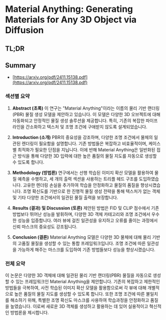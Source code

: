 # Material Anything: Generating Materials for Any 3D Object via Diffusion
## TL;DR
## Summary
- [https://arxiv.org/pdf/2411.15138.pdf](https://arxiv.org/pdf/2411.15138.pdf)

### 섹션별 요약

1. **Abstract (초록)**
   이 연구는 "Material Anything"이라는 이름의 물리 기반 랜더링(PBR) 물질 생성 모델을 제안하고 있습니다. 이 모델은 다양한 3D 오브젝트에 대해 자동화되고 안정적인 물질 생성 솔루션을 제공합니다. 특히, 기존의 복잡한 파이프라인을 간소화하고 텍스처 및 조명 조건에 구애받지 않도록 설계되었습니다.

2. **Introduction (소개)**
   PBR의 중요성을 강조하며, 다양한 조명 조건에서 물체의 일관된 렌더링이 필요함을 설명합니다. 기존 방법들은 복잡하고 비효율적이며, 케이스별 최적화가 필요한 단점을 지닙니다. 이에 반해 Material Anything은 일반화된 접근 방식을 통해 다양한 3D 입력에 대한 높은 품질의 물질 지도를 자동으로 생성할 수 있도록 합니다.

3. **Methodology (방법론)**
   연구에서는 선행 학습된 이미지 확산 모델을 활용하여 물질 예측을 수행하고, 세 개의 출력 섹션을 사용하는 트리플 헤드 구조를 도입하였습니다. 고유한 렌더링 손실을 추가하여 학습을 안정화하고 물질의 품질을 향상시켰습니다. 조명 확신도를 기반으로 한 진행적 물질 생성 전략을 통해 텍스처가 없는 객체 및 기타 다양한 조건에서의 일관된 물질 출력을 보장합니다.

4. **Results (결과) 및 Discussion (토론)**
   제안된 방법은 FID 및 CLIP 점수에서 기존 방법보다 뛰어난 성능을 발휘하며, 다양한 3D 객체 카테고리와 조명 조건에서 우수한 성능을 입증합니다. 여러 뷰에 걸친 일관성을 유지하고 오류를 줄이는 과정에서 신뢰 마스크의 중요성도 강조됩니다.

5. **Conclusion (결론)**
   Material Anything 모델은 다양한 3D 물체에 대해 물리 기반의 고품질 물질을 생성할 수 있는 통합 프레임워크입니다. 조명 조건에 따른 일관성을 가능하게 해주는 마스크를 도입하여 기존 방법들보다 성능을 향상시켰습니다.

### 전체 요약

이 논문은 다양한 3D 객체에 대해 일관된 물리 기반 랜더링(PBR) 물질을 자동으로 생성할 수 있는 프레임워크인 Material Anything을 제안합니다. 기존의 복잡하고 제한적인 방법들을 극복하여, 사전 학습된 이미지 확산 모델을 활용함으로써 각 뷰에 대해 개별적으로 높은 품질의 물질 지도를 생성할 수 있도록 합니다. 또한 조명 조건에 따른 불일치를 해소하기 위해, 특별한 조명 확신도 마스크를 사용하여 학습과정을 안정화하고 품질을 높였습니다. 이로써 새로운 3D 객체를 생성하고 활용하는 데 있어 실용적이고 혁신적인 방법론을 제시합니다.